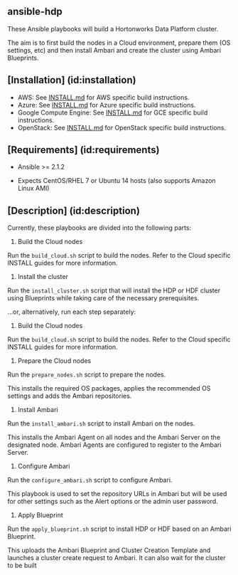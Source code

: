 ansible-hdp
-----------

These Ansible playbooks will build a Hortonworks Data Platform cluster.

The aim is to first build the nodes in a Cloud environment, prepare them (OS settings, etc) and then install Ambari and create the cluster using Ambari Blueprints.


## [Installation] (id:installation)

- AWS: See [INSTALL.md](../master/INSTALL_AWS.md) for AWS specific build instructions.
- Azure: See [INSTALL.md](../master/INSTALL_Azure.md) for Azure specific build instructions.
- Google Compute Engine: See [INSTALL.md](../master/INSTALL_GCE.md) for GCE specific build instructions.
- OpenStack: See [INSTALL.md](../master/INSTALL_OpenStack.md) for OpenStack specific build instructions.


## [Requirements] (id:requirements)

- Ansible >= 2.1.2

- Expects CentOS/RHEL 7 or Ubuntu 14 hosts (also supports Amazon Linux AMI)


## [Description] (id:description)

Currently, these playbooks are divided into the following parts:
 
1. Build the Cloud nodes

  Run the `build_cloud.sh` script to build the nodes. Refer to the Cloud specific INSTALL guides for more information.

1. Install the cluster

  Run the `install_cluster.sh` script that will install the HDP or HDF cluster using Blueprints while taking care of the necessary prerequisites.


...or, alternatively, run each step separately:

1. Build the Cloud nodes

  Run the `build_cloud.sh` script to build the nodes. Refer to the Cloud specific INSTALL guides for more information.

1. Prepare the Cloud nodes

  Run the `prepare_nodes.sh` script to prepare the nodes.
  
  This installs the required OS packages, applies the recommended OS settings and adds the Ambari repositories.

1. Install Ambari

  Run the `install_ambari.sh` script to install Ambari on the nodes.
  
  This installs the Ambari Agent on all nodes and the Ambari Server on the designated node. Ambari Agents are configured to register to the Ambari Server.

1. Configure Ambari

  Run the `configure_ambari.sh` script to configure Ambari.
  
  This playbook is used to set the repository URLs in Ambari but will be used for other settings such as the Alert options or the admin user password.

1. Apply Blueprint

  Run the `apply_blueprint.sh` script to install HDP or HDF based on an Ambari Blueprint.
  
  This uploads the Ambari Blueprint and Cluster Creation Template and launches a cluster create request to Ambari. It can also wait for the cluster to be built
